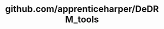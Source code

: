 ---
layout: post
title: github.com/apprenticeharper/DeDRM_tools
categories: link
tags: [انگلیسی, برنامه‌نویسی]
---